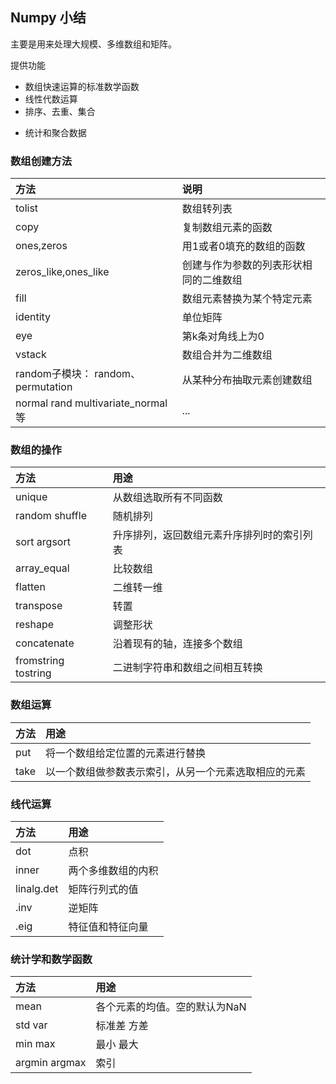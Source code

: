 ## Numpy 小结

主要是用来处理大规模、多维数组和矩阵。

提供功能

+ 数组快速运算的标准数学函数
+ 线性代数运算
+ 排序、去重、集合  
* 统计和聚合数据

### 数组创建方法

| 方法                               | 说明                                   |
|:-----------------------------------|:---------------------------------------|
| tolist                             | 数组转列表                             |
| copy                               | 复制数组元素的函数                     |
| ones,zeros                         | 用1或者0填充的数组的函数               |
| zeros_like,ones_like               | 创建与作为参数的列表形状相同的二维数组 |
| fill                               | 数组元素替换为某个特定元素             |
| identity                           |  单位矩阵                                |
| eye                        | 第k条对角线上为0                         |
| vstack                             |      数组合并为二维数组                                  |
| random子模块： random、permutation |         从某种分布抽取元素创建数组                               |
| normal rand multivariate_normal等  |            ...                      |


### 数组的操作


| 方法 | 用途 |
|:-----------|:-----------|
| unique   | 从数组选取所有不同函数  |
|random shuffle|随机排列|
|sort argsort|升序排列，返回数组元素升序排列时的索引列表|
|array_equal|比较数组|
|flatten|二维转一维|
|transpose|转置|
|reshape|调整形状|
|concatenate|沿着现有的轴，连接多个数组|
|fromstring tostring|二进制字符串和数组之间相互转换|





### 数组运算

| 方法 | 用途 |
|:-----------|:-----------|
|put|将一个数组给定位置的元素进行替换|
|take|以一个数组做参数表示索引，从另一个元素选取相应的元素|




### 线代运算

| 方法 | 用途 |
|:-----------|:-----------|
|dot|点积|
|inner|两个多维数组的内积|
|linalg.det|矩阵行列式的值|
|.inv|逆矩阵|
|.eig|特征值和特征向量|



### 统计学和数学函数

| 方法 | 用途 |
|:-----------|:-----------|
|  mean  | 各个元素的均值。空的默认为NaN  |
|std var|标准差 方差|
|min max|最小 最大|
|argmin argmax|索引|






